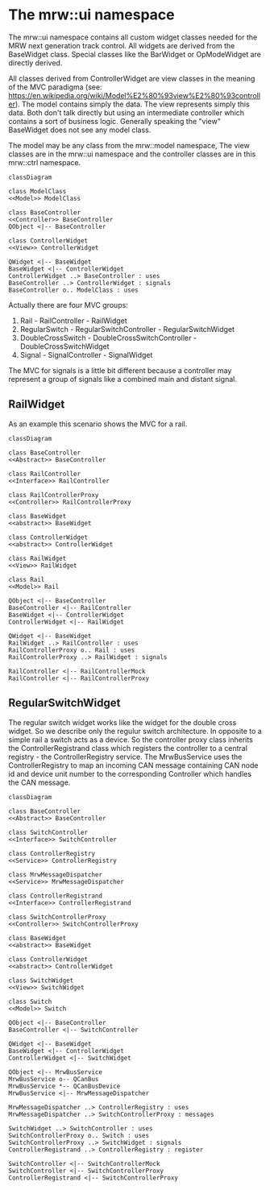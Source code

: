 # The mrw::ui namespace

The mrw::ui namespace contains all custom widget classes needed for the MRW next generation track control. All widgets are derived from the BaseWidget class. Special classes like the BarWidget or OpModeWidget are directly derived.

All classes derived from ControllerWidget are view classes in the meaning of the MVC paradigma (see: https://en.wikipedia.org/wiki/Model%E2%80%93view%E2%80%93controller). The model contains simply the data. The view represents simply this data. Both don't talk directly but using an intermediate controller which contains a sort of business logic. Generally speaking the "view" BaseWidget does not see any model class.

The model may be any class from the mrw::model namespace, The view classes are in the mrw::ui namespace and the controller classes are in this mrw::ctrl namespace.

```mermaid
classDiagram

class ModelClass
<<Model>> ModelClass

class BaseController
<<Controller>> BaseController
QObject <|-- BaseController

class ControllerWidget
<<View>> ControllerWidget

QWidget <|-- BaseWidget
BaseWidget <|-- ControllerWidget
ControllerWidget ..> BaseController : uses
BaseController ..> ControllerWidget : signals
BaseController o.. ModelClass : uses

```

Actually there are four MVC groups:
1. Rail - RailController - RailWidget
2. RegularSwitch - RegularSwitchController - RegularSwitchWidget
3. DoubleCrossSwitch - DoubleCrossSwitchController - DoubleCrossSwitchWidget
4. Signal - SignalController - SignalWidget

The MVC for signals is a little bit different because a controller may represent a group of signals like a combined main and distant signal.

## RailWidget

As an example this scenario shows the MVC for a rail.

```mermaid
classDiagram

class BaseController
<<Abstract>> BaseController

class RailController
<<Interface>> RailController

class RailControllerProxy
<<Controller>> RailControllerProxy

class BaseWidget
<<abstract>> BaseWidget

class ControllerWidget
<<abstract>> ControllerWidget

class RailWidget
<<View>> RailWidget

class Rail
<<Model>> Rail

QObject <|-- BaseController
BaseController <|-- RailController
BaseWidget <|-- ControllerWidget
ControllerWidget <|-- RailWidget

QWidget <|-- BaseWidget
RailWidget ..> RailController : uses
RailControllerProxy o.. Rail : uses
RailControllerProxy ..> RailWidget : signals

RailController <|-- RailControllerMock
RailController <|-- RailControllerProxy

```

## RegularSwitchWidget

The regular switch widget works like the widget for the double cross widget. So we describe only the regulur switch architecture. In opposite to a simple rail a switch acts as a device. So the controller proxy class inherits the ControllerRegistrand class which registers the controller to a central registry - the ControllerRegistry service. The MrwBusService uses the ControllerRegistry to map an incoming CAN message containing CAN node id and device unit number to the corresponding Controller which handles the CAN message.

```mermaid
classDiagram

class BaseController
<<Abstract>> BaseController

class SwitchController
<<Interface>> SwitchController

class ControllerRegistry
<<Service>> ControllerRegistry

class MrwMessageDispatcher
<<Service>> MrwMessageDispatcher

class ControllerRegistrand
<<Interface>> ControllerRegistrand

class SwitchControllerProxy
<<Controller>> SwitchControllerProxy

class BaseWidget
<<abstract>> BaseWidget

class ControllerWidget
<<abstract>> ControllerWidget

class SwitchWidget
<<View>> SwitchWidget

class Switch
<<Model>> Switch

QObject <|-- BaseController
BaseController <|-- SwitchController

QWidget <|-- BaseWidget
BaseWidget <|-- ControllerWidget
ControllerWidget <|-- SwitchWidget

QObject <|-- MrwBusService
MrwBusService o-- QCanBus
MrwBusService *-- QCanBusDevice
MrwBusService <|-- MrwMessageDispatcher

MrwMessageDispatcher ..> ControllerRegistry : uses
MrwMessageDispatcher ..> SwitchControllerProxy : messages

SwitchWidget ..> SwitchController : uses
SwitchControllerProxy o.. Switch : uses
SwitchControllerProxy ..> SwitchWidget : signals
ControllerRegistrand ..> ControllerRegistry : register

SwitchController <|-- SwitchControllerMock
SwitchController <|-- SwitchControllerProxy
ControllerRegistrand <|-- SwitchControllerProxy

```
